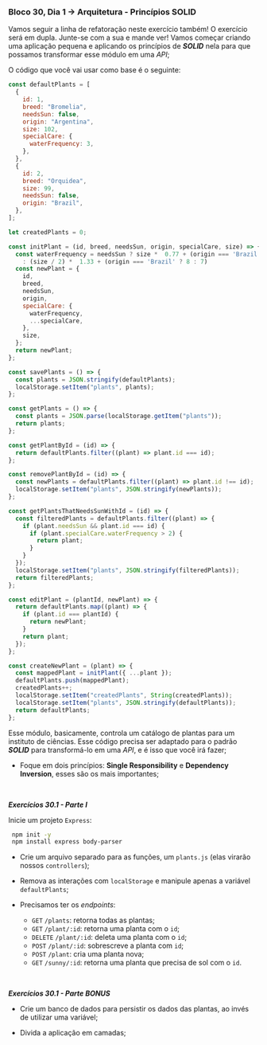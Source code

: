 ### Bloco 30, Dia 1 -> Arquitetura - Princípios SOLID

Vamos seguir a linha de refatoração neste exercício também! O exercício será em dupla. Junte-se com a sua e mande ver! Vamos começar criando uma aplicação pequena e aplicando os princípios de **_SOLID_** nela para que possamos transformar esse módulo em uma _API_;

O código que você vai usar como base é o seguinte:

```js
const defaultPlants = [
  {
    id: 1,
    breed: "Bromelia",
    needsSun: false,
    origin: "Argentina",
    size: 102,
    specialCare: {
      waterFrequency: 3,
    },
  },
  {
    id: 2,
    breed: "Orquidea",
    size: 99,
    needsSun: false,
    origin: "Brazil",
  },
];

let createdPlants = 0;

const initPlant = (id, breed, needsSun, origin, specialCare, size) => {
  const waterFrequency = needsSun ? size *  0.77 + (origin === 'Brazil' ? 8 : 7)
    : (size / 2) *  1.33 + (origin === 'Brazil' ? 8 : 7)
  const newPlant = {
    id,
    breed,
    needsSun,
    origin,
    specialCare: {
      waterFrequency,
      ...specialCare,
    },
    size,
  };
  return newPlant;
};

const savePlants = () => {
  const plants = JSON.stringify(defaultPlants);
  localStorage.setItem("plants", plants);
};

const getPlants = () => {
  const plants = JSON.parse(localStorage.getItem("plants"));
  return plants;
};

const getPlantById = (id) => {
  return defaultPlants.filter((plant) => plant.id === id);
};

const removePlantById = (id) => {
  const newPlants = defaultPlants.filter((plant) => plant.id !== id);
  localStorage.setItem("plants", JSON.stringify(newPlants));
};

const getPlantsThatNeedsSunWithId = (id) => {
  const filteredPlants = defaultPlants.filter((plant) => {
    if (plant.needsSun && plant.id === id) {
      if (plant.specialCare.waterFrequency > 2) {
        return plant;
      }
    }
  });
  localStorage.setItem("plants", JSON.stringify(filteredPlants));
  return filteredPlants;
};

const editPlant = (plantId, newPlant) => {
  return defaultPlants.map((plant) => {
    if (plant.id === plantId) {
      return newPlant;
    }
    return plant;
  });
};

const createNewPlant = (plant) => {
  const mappedPlant = initPlant({ ...plant });
  defaultPlants.push(mappedPlant);
  createdPlants++;
  localStorage.setItem("createdPlants", String(createdPlants));
  localStorage.setItem("plants", JSON.stringify(defaultPlants));
  return defaultPlants;
};
```

Esse módulo, basicamente, controla um catálogo de plantas para um instituto de ciências. Esse código precisa ser adaptado para o padrão **_SOLID_** para transformá-lo em uma _API_, e é isso que você irá fazer;

 - Foque em dois princípios: **Single Responsibility** e **Dependency Inversion**, esses são os mais importantes;

<br>

_**Exercícios 30.1 - Parte I**_

Inicie um projeto `Express`:
```bash
 npm init -y
 npm install express body-parser
```

 - Crie um arquivo separado para as funções, um `plants.js` (elas virarão nossos `controllers`);

 - Remova as interações com `localStorage` e manipule apenas a variável `defaultPlants`;

 - Precisamos ter os _endpoints_:
   - `GET` `/plants`: retorna todas as plantas;
   - `GET` `/plant/:id`: retorna uma planta com o `id`;
   - `DELETE` `/plant/:id`: deleta uma planta com o `id`;
   - `POST` `/plant/:id`: sobrescreve a planta com `id`;
   - `POST` `/plant`: cria uma planta nova;
   - `GET` `/sunny/:id`: retorna uma planta que precisa de sol com o `id`.

<br>

_**Exercícios 30.1 - Parte BONUS**_

 - Crie um banco de dados para persistir os dados das plantas, ao invés de utilizar uma variável;

 - Divida a aplicação em camadas;

